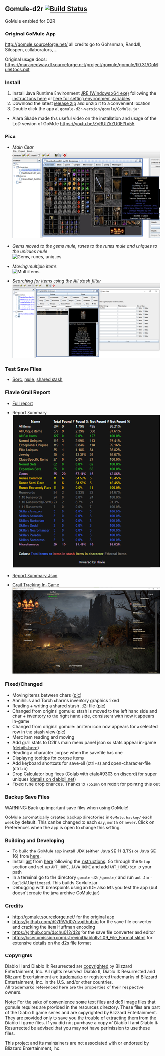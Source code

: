 ## Gomule-d2r [![Build Status](https://travis-ci.com/pairofdocs/gomule-d2r.svg?branch=main)](https://travis-ci.com/pairofdocs/gomule-d2r)
GoMule enabled for D2R


### Original GoMule App
http://gomule.sourceforge.net/ all credits go to Gohanman, Randall, Silospen, collaborators, ...

Original usage docs: https://managedway.dl.sourceforge.net/project/gomule/gomule/R0.31/GoMuleDocs.pdf


### Install
1. Install Java Runtime Environment [JRE (Windows x64 exe)](https://javadl.oracle.com/webapps/download/AutoDL?BundleId=244584_d7fc238d0cbf4b0dac67be84580cfb4b) following the [instructions here](https://www.ics.uci.edu/~pattis/common/handouts/pythoneclipsejava/java.html) or [here for setting environment variables](https://www.poftut.com/how-to-set-java-jre-and-jdk-home-path-and-environment-variables-on-windows/)
2. Download the latest [release zip](https://github.com/pairofdocs/gomule-d2r/releases/latest) and unzip it to a convenient location
3. Double click the app at `gomule-d2r-version/gomule/GoMule.jar`
- Alara Shade made this useful video on the installation and usage of the LoD version of GoMule https://youtu.be/ZyRUlZhZU0E?t=55


### Pics
- *Main Char*  
![Main](./img/gomule_lamboresu_sockitem.png)

- *Gems moved to the gems mule, runes to the runes mule and uniques to the uniques mule*  
![Gems, runes, uniques](https://i.imgur.com/X5EZ3Tp.png)

- *Moving&#160;multiple&#160;items*  
![Multi items](./img/move_runes_multiclick.gif)

- *Searching for items using the All stash filter*  
![Item Search](./img/gomule_allitems_search.png)


### Test Save Files
- [Sorc](./savefiles/LamboResu.d2s), [mule](./savefiles/testtt.d2s), [shared stash](./savefiles/SharedStash_SoftCore.d2i)


### Flavie Grail Report
- [Full report](https://pairofdocs.github.io/gomule-d2r/GoMuleReport.html)

- Report Summary  
![Report Summary](./img/gomule_flavie_reportend.png) 

- [Report Summary Json](./gomule/GoMuleSummary.json)

- [Grail Tracking In-Game](https://github.com/pairofdocs/gomule-d2r/releases/tag/v0.12)  
![Grail Track](./img/grail_track_uni_set_rune_16by9.jpg)


### Fixed/Changed
- Moving items between chars ([pic](https://github.com/pairofdocs/gomule-d2r/pull/1#issuecomment-846635551))
- Annihilus and Torch charms inventory graphics fixed
- Reading + writing a shared stash .d2i file ([pic](https://github.com/pairofdocs/gomule-d2r/pull/2#issuecomment-849347933))
- Changed from original gomule: stash is moved to the left hand side and char + inventory to the right hand side, consistent with how it appears in-game
- Changed from original gomule: an item icon now appears for a selected row in the stash view ([pic](./img/gomule_allitems_search.png))
- Merc item reading and moving
- Add grail stats to D2R's main menu panel json so stats appear in-game ([details here](https://github.com/pairofdocs/gomule-d2r/releases/tag/v0.12))
- Reading a character corpse when the savefile has one
- Displaying tooltips for corpse items
- Add keyboard shortcuts for save-all (ctrl+s) and open-character-file (ctrl+o)
- Drop Calculator bug fixes (Colab with etale#9303 on discord) for super uniques ([details on diabloii.net](https://www.diabloii.net/forums/threads/how-the-1-10-pindleskin-nerf-failed-and-snapchip-suffered.965773/))
- Fixed rune drop chances. Thanks to `7551mn` on reddit for pointing this out

### Backup Save Files
WARNING: Back up important save files when using GoMule!

GoMule automatically creates backup directories in `GoMule.backup/` each `week` by default.
This can be changed to each `day`, `month` or `never`. 
Click on Preferences when the app is open to change this setting.


### Building and Developing
- To build the GoMule app install JDK (either Java SE 11 (LTS) or Java SE 16) from [here](https://www.oracle.com/java/technologies/javase-downloads.html).
- Install [ant](https://mirrors.gigenet.com/apache//ant/binaries/apache-ant-1.10.10-bin.zip) from [here](https://ant.apache.org/bindownload.cgi) following the [instructions](https://ant.apache.org/manual/install.html). Go through the `Setup` section and set up `ANT_HOME`, `JAVA_HOME` and add `ANT_HOME/bin` to your path
- In a terminal go to the directory  `gomule-d2r/gomule/` and run `ant Jar-BuildAllOptimezed`. This builds GoMule.jar
- Debugging with breakpoints using an IDE also lets you test the app (but doesn't create the java archive GoMule.jar)


### Credits
- http://gomule.sourceforge.net/ for the original app
- https://github.com/d07RiV/d07riv.github.io for the save file converter and cracking the item Huffman encoding
- https://github.com/dschu012/d2s for the save file converter and editor
- https://user.xmission.com/~trevin/DiabloIIv1.09_File_Format.shtml for extensive details on the d2s file format


### Copyrights
Diablo II and Diablo II: Resurrected are [copyrighted](https://www.blizzard.com/en-us/legal/9c9cb70b-d1ed-4e17-998a-16c6df46be7b/copyright-notices) by Blizzard Entertainment, Inc. All rights reserved. Diablo II, Diablo II: Resurrected and Blizzard Entertainment are [trademarks](https://www.blizzard.com/en-us/legal/9c9cb70b-d1ed-4e17-998a-16c6df46be7b/copyright-notices) or registered trademarks of Blizzard Entertainment, Inc. in the U.S. and/or other countries.  
All trademarks referenced here are the properties of their respective owners.

[Note](https://github.com/pairofdocs/gomule-d2r/blob/main/gomule/LICENSE.txt): For the sake of convenience some text files and dc6 image files that gomule requires are provided in the resources directory.
These files are part of the Diablo II game series and are copyrighted by Blizzard Entertainment.
They are provided only to save you the trouble of extracting them from the Diablo II game files.
If you did not purchase a copy of Diablo II and Diablo II: Resurrected be advised that you may not have perimission to use these files.

This project and its maintainers are not associated with or endorsed by Blizzard Entertainment, Inc. 
